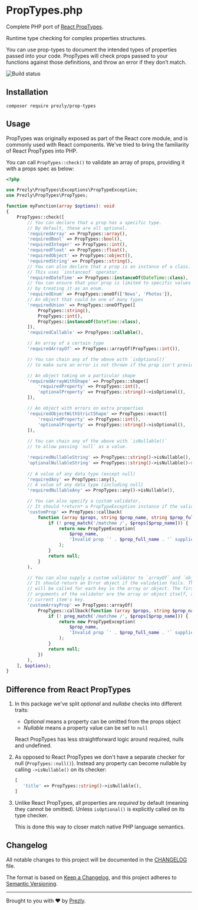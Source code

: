 # PropTypes.php

Complete PHP port of [React PropTypes](https://github.com/facebook/prop-types).

Runtime type checking for complex properties structures.

You can use prop-types to document the intended types of properties passed into your code. PropTypes will check props passed to your functions against those definitions, and throw an error if they don’t match.

<img src="https://github.com/prezly/prop-types-php/workflows/Test/badge.svg" alt="Build status">

## Installation

```
composer require prezly/prop-types
```

## Usage

PropTypes was originally exposed as part of the React core module, and is commonly used with React components. 
We've tried to bring the familiarity of React PropTypes into PHP. 

You can call `PropTypes::check()` to validate an array of props, providing it with a props spec as below:

```php
<?php

use Prezly\PropTypes\Exceptions\PropTypeException;
use Prezly\PropTypes\PropTypes;

function myFunction(array $options): void
{
    PropTypes::check([
        // You can declare that a prop has a specific type.
        // By default, these are all optional.
        'requiredArray' => PropTypes::array(),
        'requiredBool' => PropTypes::bool(),
        'requiredInteger' => PropTypes::int(),
        'requiredFloat' => PropTypes::float(),
        'requiredObject' => PropTypes::object(),
        'requiredString' => PropTypes::string(),
        // You can also declare that a prop is an instance of a class.
        // This uses `instanceof` operator.
        'requiredDateTime' => PropTypes::instanceOf(DateTime::class),
        // You can ensure that your prop is limited to specific values
        // by treating it as an enum.
        'requiredEnum' => PropTypes::oneOf(['News', 'Photos']),
        // An object that could be one of many types
        'requiredUnion' => PropTypes::oneOfType([
            PropTypes::string(),
            PropTypes::int(),
            PropTypes::instanceOf(DateTime::class),
        ]),
        'requiredCallable' => PropTypes::callable(),

        // An array of a certain type
        'requiredArrayOf' => PropTypes::arrayOf(PropTypes::int()),

        // You can chain any of the above with `isOptional()`
        // to make sure an error is not thrown if the prop isn't provided.

        // An object taking on a particular shape
        'requiredArrayWithShape' => PropTypes::shape([
            'requiredProperty' => PropTypes::int(),
            'optionalProperty' => PropTypes::string()->isOptional(),
        ]),

        // An object with errors on extra properties
        'requiredObjectWithStrictShape' => PropTypes::exact([
            'requiredProperty' => PropTypes::int(),
            'optionalProperty' => PropTypes::string()->isOptional(),
        ]),
    
        // You can chain any of the above with `isNullable()`
        // to allow passing `null` as a value.

        'requiredNullableString' => PropTypes::string()->isNullable(),
        'optionalNullableString' => PropTypes::string()->isNullable()->isOptional(),
        
        // A value of any data type (except null)
        'requiredAny' => PropTypes::any(),
        // A value of any data type (including null)
        'requiredNullableAny' => PropTypes::any()->isNullable(),

        // You can also specify a custom validator.
        // It should *return* a PropTypeException instance if the validation fails.
        'customProp' => PropTypes::callback(
            function (array $props, string $prop_name, string $prop_full_name): ?PropTypeException {
                if (! preg_match('/matchme /', $props[$prop_name])) {
                    return new PropTypeException(
                        $prop_name,
                        'Invalid prop `' . $prop_full_name . '` supplied. Validation failed.'
                    );
                }
                return null;
            }
        ),

        // You can also supply a custom validator to `arrayOf` and `objectOf`.
        // It should return an Error object if the validation fails. The validator
        // will be called for each key in the array or object. The first two
        // arguments of the validator are the array or object itself, and the
        // current item's key.
        'customArrayProp' => PropTypes::arrayOf(
            PropTypes::callback(function (array $props, string $prop_name, string $prop_full_name) {
                if (! preg_match('/matchme /', $props[$prop_name])) {
                    return new PropTypeException(
                        $prop_name,
                        'Invalid prop `' . $prop_full_name . '` supplied. Validation failed.'
                    );
                }
                return null;
            })
        ),
    ], $options);
}
```

## Difference from React PropTypes

1. In this package we've split *optional* and *nullabe* checks into different traits:
   - *Optional* means a property can be omitted from the props object  
   - *Nullable* means a property value can be set to `null`  
   
   React PropTypes has less straightforward logic around required, nulls and undefined.
   
2. As opposed to React PropTypes we don't have a separate checker for null (`PropTypes::null()`).
   Instead any property can become nullable by calling `->isNullable()` on its checker:
   
   ```php
   [
      'title' => PropTypes::string()->isNullable(),
   ]
   ```
   
3. Unlike React PropTypes, all properties are *required* by default (meaning they cannot be omitted).
   Unless `isOptional()` is explicitly called on its type checker. 

   This is done this way to closer match native PHP language semantics.

## Changelog

All notable changes to this project will be documented in the [CHANGELOG](./CHANGELOG) file.

The format is based on [Keep a Changelog](https://keepachangelog.com/en/1.0.0/),
and this project adheres to [Semantic Versioning](https://semver.org/spec/v2.0.0.html).

-----------------

Brought to you with :heart: by [Prezly](https://www.prezly.com/?utm_source=github&utm_campaign=prop-types-php).
